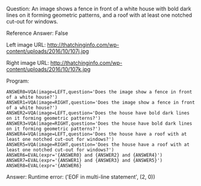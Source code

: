 Question: An image shows a fence in front of a white house with bold dark lines on it forming geometric patterns, and a roof with at least one notched cut-out for windows.

Reference Answer: False

Left image URL: http://thatchinginfo.com/wp-content/uploads/2016/10/107j.jpg

Right image URL: http://thatchinginfo.com/wp-content/uploads/2016/10/107k.jpg

Program:

```
ANSWER0=VQA(image=LEFT,question='Does the image show a fence in front of a white house?')
ANSWER1=VQA(image=RIGHT,question='Does the image show a fence in front of a white house?')
ANSWER2=VQA(image=LEFT,question='Does the house have bold dark lines on it forming geometric patterns?')
ANSWER3=VQA(image=RIGHT,question='Does the house have bold dark lines on it forming geometric patterns?')
ANSWER4=VQA(image=LEFT,question='Does the house have a roof with at least one notched cut-out for windows?')
ANSWER5=VQA(image=RIGHT,question='Does the house have a roof with at least one notched cut-out for windows?')
ANSWER6=EVAL(expr='{ANSWER0} and {ANSWER2} and {ANSWER4}')
ANSWER7=EVAL(expr='{ANSWER1} and {ANSWER3} and {ANSWER5}')
ANSWER8=EVAL(expr='{ANSWER6}
```
Answer: Runtime error: ('EOF in multi-line statement', (2, 0))

